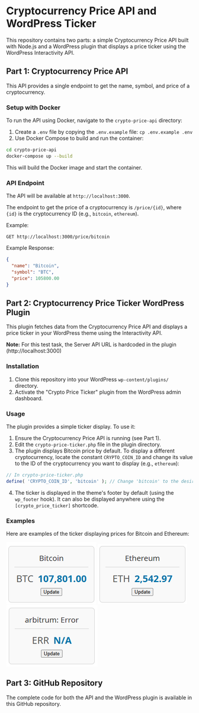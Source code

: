 # Cryptocurrency Price API and WordPress Ticker

This repository contains two parts: a simple Cryptocurrency Price API built with Node.js and a WordPress plugin that displays a price ticker using the WordPress Interactivity API.

## Part 1: Cryptocurrency Price API

This API provides a single endpoint to get the name, symbol, and price of a cryptocurrency.

### Setup with Docker

To run the API using Docker, navigate to the `crypto-price-api` directory:

1. Create a `.env` file by copying the `.env.example` file: `cp .env.example .env`
2. Use Docker Compose to build and run the container:

```bash
cd crypto-price-api
docker-compose up --build
```

This will build the Docker image and start the container.

### API Endpoint

The API will be available at `http://localhost:3000`.

The endpoint to get the price of a cryptocurrency is `/price/{id}`, where `{id}` is the cryptocurrency ID (e.g., `bitcoin`, `ethereum`).

Example:

```
GET http://localhost:3000/price/bitcoin
```

Example Response:

```json
{
  "name": "Bitcoin",
  "symbol": "BTC",
  "price": 105800.00
}
```

## Part 2: Cryptocurrency Price Ticker WordPress Plugin

This plugin fetches data from the Cryptocurrency Price API and displays a price ticker in your WordPress theme using the Interactivity API.

**Note:** For this test task, the Server API URL is hardcoded in the plugin (http://localhost:3000)

### Installation

1. Clone this repository into your WordPress `wp-content/plugins/` directory.
2. Activate the "Crypto Price Ticker" plugin from the WordPress admin dashboard.

### Usage

The plugin provides a simple ticker display. To use it:

1. Ensure the Cryptocurrency Price API is running (see Part 1).
2. Edit the `crypto-price-ticker.php` file in the plugin directory.
3. The plugin displays Bitcoin price by default. To display a different cryptocurrency, locate the constant `CRYPTO_COIN_ID` and change its value to the ID of the cryptocurrency you want to display (e.g., `ethereum`):

```php
// In crypto-price-ticker.php
define( 'CRYPTO_COIN_ID', 'bitcoin' ); // Change 'bitcoin' to the desired coin ID
```

4. The ticker is displayed in the theme's footer by default (using the `wp_footer` hook). It can also be displayed anywhere using the `[crypto_price_ticker]` shortcode.

### Examples

Here are examples of the ticker displaying prices for Bitcoin and Ethereum:

![Bitcoin Price Ticker](coinapi_btc.png)
![Ethereum Price Ticker](coinapi_eth.png)
![Arbitrum: Error display example](coinapi_arb.png)

## Part 3: GitHub Repository

The complete code for both the API and the WordPress plugin is available in this GitHub repository.
